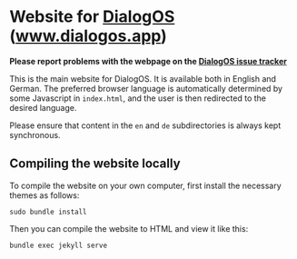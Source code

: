 # Website for [DialogOS](https://github.com/dialogos-project/dialogos) (www.dialogos.app)

**Please report problems with the webpage on the [DialogOS issue tracker](https://github.com/dialogos-project/dialogos/issues)**

This is the main website for DialogOS. It is available both in English and German. The preferred browser language is automatically determined by some Javascript in `index.html`, and the user is then redirected to the desired language.

Please ensure that content in the `en` and `de` subdirectories is always kept synchronous.

## Compiling the website locally

To compile the website on your own computer, first install the necessary themes as follows:

```
sudo bundle install
```

Then you can compile the website to HTML and view it like this:

```
bundle exec jekyll serve
```


